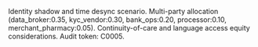 Identity shadow and time desync scenario. Multi-party allocation (data_broker:0.35,
kyc_vendor:0.30, bank_ops:0.20, processor:0.10, merchant_pharmacy:0.05). Continuity-of-care
and language access equity considerations. Audit token: C0005.

